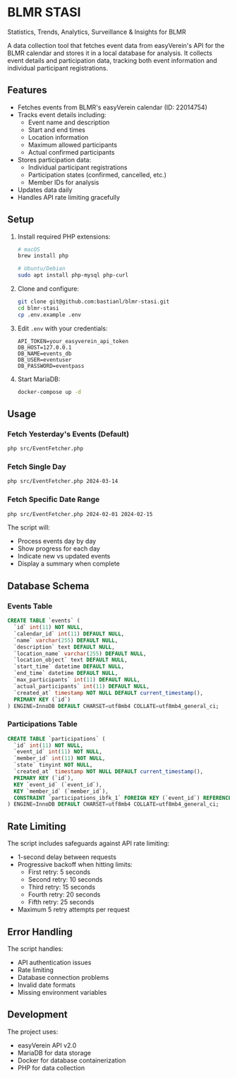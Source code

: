 # BLMR STASI
Statistics, Trends, Analytics, Surveillance & Insights for BLMR

A data collection tool that fetches event data from easyVerein's API for the BLMR calendar and stores it in a local database for analysis. It collects event details and participation data, tracking both event information and individual participant registrations.

## Features

- Fetches events from BLMR's easyVerein calendar (ID: 22014754)
- Tracks event details including:
  - Event name and description
  - Start and end times
  - Location information
  - Maximum allowed participants
  - Actual confirmed participants
- Stores participation data:
  - Individual participant registrations
  - Participation states (confirmed, cancelled, etc.)
  - Member IDs for analysis
- Updates data daily
- Handles API rate limiting gracefully

## Setup

1. Install required PHP extensions:
   ```bash
   # macOS
   brew install php
   
   # Ubuntu/Debian
   sudo apt install php-mysql php-curl
   ```

2. Clone and configure:
   ```bash
   git clone git@github.com:bastianl/blmr-stasi.git
   cd blmr-stasi
   cp .env.example .env
   ```

3. Edit `.env` with your credentials:
   ```env
   API_TOKEN=your_easyverein_api_token
   DB_HOST=127.0.0.1
   DB_NAME=events_db
   DB_USER=eventuser
   DB_PASSWORD=eventpass
   ```

4. Start MariaDB:
   ```bash
   docker-compose up -d
   ```

## Usage

### Fetch Yesterday's Events (Default)
```bash
php src/EventFetcher.php
```

### Fetch Single Day
```bash
php src/EventFetcher.php 2024-03-14
```

### Fetch Specific Date Range
```bash
php src/EventFetcher.php 2024-02-01 2024-02-15
```

The script will:
- Process events day by day
- Show progress for each day
- Indicate new vs updated events
- Display a summary when complete

## Database Schema

### Events Table
```sql
CREATE TABLE `events` (
  `id` int(11) NOT NULL,
  `calendar_id` int(11) DEFAULT NULL,
  `name` varchar(255) DEFAULT NULL,
  `description` text DEFAULT NULL,
  `location_name` varchar(255) DEFAULT NULL,
  `location_object` text DEFAULT NULL,
  `start_time` datetime DEFAULT NULL,
  `end_time` datetime DEFAULT NULL,
  `max_participants` int(11) DEFAULT NULL,
  `actual_participants` int(11) DEFAULT NULL,
  `created_at` timestamp NOT NULL DEFAULT current_timestamp(),
  PRIMARY KEY (`id`)
) ENGINE=InnoDB DEFAULT CHARSET=utf8mb4 COLLATE=utf8mb4_general_ci;
```

### Participations Table
```sql
CREATE TABLE `participations` (
  `id` int(11) NOT NULL,
  `event_id` int(11) NOT NULL,
  `member_id` int(11) NOT NULL,
  `state` tinyint NOT NULL,
  `created_at` timestamp NOT NULL DEFAULT current_timestamp(),
  PRIMARY KEY (`id`),
  KEY `event_id` (`event_id`),
  KEY `member_id` (`member_id`),
  CONSTRAINT `participations_ibfk_1` FOREIGN KEY (`event_id`) REFERENCES `events` (`id`)
) ENGINE=InnoDB DEFAULT CHARSET=utf8mb4 COLLATE=utf8mb4_general_ci;
```

## Rate Limiting

The script includes safeguards against API rate limiting:
- 1-second delay between requests
- Progressive backoff when hitting limits:
  - First retry: 5 seconds
  - Second retry: 10 seconds
  - Third retry: 15 seconds
  - Fourth retry: 20 seconds
  - Fifth retry: 25 seconds
- Maximum 5 retry attempts per request

## Error Handling

The script handles:
- API authentication issues
- Rate limiting
- Database connection problems
- Invalid date formats
- Missing environment variables

## Development

The project uses:
- easyVerein API v2.0
- MariaDB for data storage
- Docker for database containerization
- PHP for data collection
